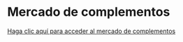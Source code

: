 # Mercado de complementos

[Haga clic aquí para acceder al mercado de complementos](/webman#plugins)
